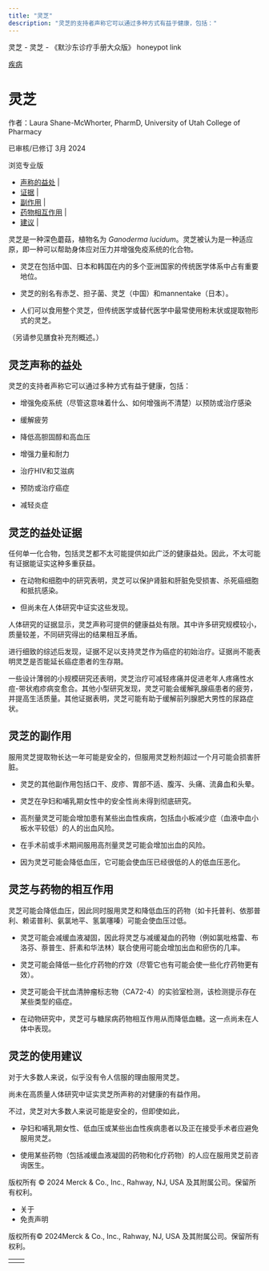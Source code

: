 ```yaml
---
title: "灵芝"
description: "灵芝的支持者声称它可以通过多种方式有益于健康，包括："
---
```


﻿灵芝 \- 灵芝 \- 《默沙东诊疗手册大众版》 honeypot link



[疾病](https://www.merckmanuals.com/home/resourcespages/healthyliving_rel2.3)

# 灵芝

作者：Laura Shane-McWhorter, PharmD, University of Utah College of Pharmacy

已审核/已修订 3月 2024

浏览专业版

- [声称的益处](#声称的益处_v61152208_zh) \|
- [证据](#证据_v61152227_zh) \|
- [副作用](#副作用_v61152240_zh) \|
- [药物相互作用](#药物相互作用_v61152254_zh) \|
- [建议](#建议_v61152266_zh) \|

灵芝是一种深色蘑菇，植物名为 _Ganoderma lucidum_。灵芝被认为是一种适应原，即一种可以帮助身体应对压力并增强免疫系统的化合物。

- 灵芝在包括中国、日本和韩国在内的多个亚洲国家的传统医学体系中占有重要地位。

- 灵芝的别名有赤芝、担子菌、灵芝（中国）和mannentake（日本）。

- 人们可以食用整个灵芝，但传统医学或替代医学中最常使用粉末状或提取物形式的灵芝。


（另请参见膳食补充剂概述。）

## 灵芝声称的益处

灵芝的支持者声称它可以通过多种方式有益于健康，包括：

- 增强免疫系统（尽管这意味着什么、如何增强尚不清楚）以预防或治疗感染

- 缓解疲劳

- 降低高胆固醇和高血压

- 增强力量和耐力

- 治疗HIV和艾滋病

- 预防或治疗癌症

- 减轻炎症


## 灵芝的益处证据

任何单一化合物，包括灵芝都不太可能提供如此广泛的健康益处。因此，不太可能有证据能证实这种多重获益。

- 在动物和细胞中的研究表明，灵芝可以保护肾脏和肝脏免受损害、杀死癌细胞和抵抗感染。

- 但尚未在人体研究中证实这些发现。


人体研究的证据显示，灵芝声称可提供的健康益处有限。其中许多研究规模较小，质量较差，不同研究得出的结果相互矛盾。

进行细致的综述后发现，证据不足以支持灵芝作为癌症的初始治疗。证据尚不能表明灵芝是否能延长癌症患者的生存期。

一些设计薄弱的小规模研究还表明，灵芝治疗可减轻疼痛并促进老年人疼痛性水痘-带状疱疹病变愈合。其他小型研究发现，灵芝可能会缓解乳腺癌患者的疲劳，并提高生活质量。其他证据表明，灵芝可能有助于缓解前列腺肥大男性的尿路症状。

## 灵芝的副作用

服用灵芝提取物长达一年可能是安全的，但服用灵芝粉剂超过一个月可能会损害肝脏。

- 灵芝的其他副作用包括口干、皮疹、胃部不适、腹泻、头痛、流鼻血和头晕。

- 灵芝在孕妇和哺乳期女性中的安全性尚未得到彻底研究。

- 高剂量灵芝可能会增加患有某些出血性疾病，包括血小板减少症（血液中血小板水平较低）的人的出血风险。

- 在手术前或手术期间服用高剂量灵芝可能会增加出血的风险。

- 因为灵芝可能会降低血压，它可能会使血压已经很低的人的低血压恶化。


## 灵芝与药物的相互作用

灵芝可能会降低血压，因此同时服用灵芝和降低血压的药物（如卡托普利、依那普利、赖诺普利、氨氯地平、氢氯噻嗪）可能会使血压过低。

- 灵芝可能会减缓血液凝固，因此将灵芝与减缓凝血的药物（例如氯吡格雷、布洛芬、萘普生、肝素和华法林）联合使用可能会增加出血和瘀伤的几率。

- 灵芝可能会降低一些化疗药物的疗效（尽管它也有可能会使一些化疗药物更有效）。

- 灵芝可能会干扰血清肿瘤标志物（CA72-4）的实验室检测，该检测提示存在某些类型的癌症。

- 在动物研究中，灵芝可与糖尿病药物相互作用从而降低血糖。这一点尚未在人体中表现。


## 灵芝的使用建议

对于大多数人来说，似乎没有令人信服的理由服用灵芝。

尚未在高质量人体研究中证实灵芝所声称的对健康的有益作用。

不过，灵芝对大多数人来说可能是安全的，但即使如此，

- 孕妇和哺乳期女性、低血压或某些出血性疾病患者以及正在接受手术者应避免服用灵芝。

- 使用某些药物（包括减缓血液凝固的药物和化疗药物）的人应在服用灵芝前咨询医生。




版权所有 © 2024
Merck & Co., Inc., Rahway, NJ, USA 及其附属公司。保留所有权利。

- 关于
- 免责声明

版权所有© 2024Merck & Co., Inc., Rahway, NJ, USA 及其附属公司。保留所有权利。

|     |     |
| --- | --- |
|  |  |